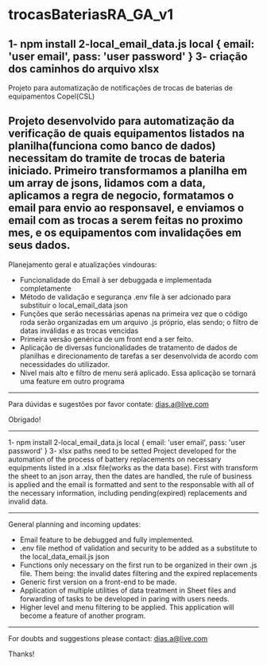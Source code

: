 # trocasBateriasRA_GA_v1
1- npm install
2-local_email_data.js local
{
  email: 'user email',
  pass: 'user password'
}
3- criação dos caminhos do arquivo xlsx
-----
Projeto para automatização de notificações de trocas de baterias de equipamentos Copel(CSL)

Projeto desenvolvido para automatização da verificação de quais equipamentos listados na planilha(funciona como banco de dados) necessitam do tramite de trocas de bateria iniciado.
Primeiro transformamos a planilha em um array de jsons, lidamos com a data, aplicamos a regra de negocio, formatamos o email para envio ao responsavel, e enviamos o email com 
as trocas a serem feitas no proximo mes, e os equipamentos com invalidações em seus dados.
------------------------------------------------------------------------------------------------------------------------------------------------------------------
Planejamento geral e atualizações vindouras:
- Funcionalidade do Email à ser debuggada e implementada completamente
- Método de validação e segurança .env file à ser adcionado para substituir o local_email_data json
- Funções que serão necessárias apenas na primeira vez que o código roda serão organizadas em um arquivo .js próprio, elas sendo; o filtro de datas inválidas e as trocas vencidas
- Primeira versão genérica de um front end a ser feito.
- Aplicação de diversas funcionalidades de tratamento de dados de planilhas e direcionamento de tarefas a ser desenvolvida de acordo com necessidades do utilizador.
- Nivel mais alto e filtro de menu será aplicado. Essa aplicação se tornará uma feature em outro programa

-----------------------------------------------------------------------------------------------------------------------------------------------------------------------
Para dúvidas e sugestões por favor contate: dias.a@live.com 

Obrigado!

_______________________________________________________________________________________________________________________________________________________________________
1- npm install
2-local_email_data.js local
{
  email: 'user email',
  pass: 'user password'
}
3- xlsx paths need to be setted
Project developed for the automation of the process of battery replacements on necessary equipments listed in a .xlsx file(works as the data base).
First with transform the sheet to an json array, then the dates are handled, the rule of business is applied and the email is formatted and sent to the responsable with all of the necessary information, including pending(expired) replacements and invalid data.

------------------------------------------------------------------------------------------------------------------------------------------------------------------------
General planning and incoming updates:
- Email feature to be debugged and fully implemented.
- .env file method of validation and security to be added as a substitute to the local_data_email.js json
- Functions only necessary on the first run to be organized in their own .js file. Them being: the invalid dates filtering and the expired replacements
- Generic first version on a front-end to be made.
- Application of multiple utilities of data treatment in Sheet files and forwarding of tasks to be developed in paring with users needs.
- Higher level and menu filtering to be applied. This application will become a feature of another program.

-----------------------------------------------------------------------------------------------------------------------------------------------------------------------
For doubts and suggestions please contact: dias.a@live.com 

Thanks!
